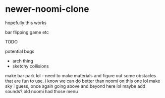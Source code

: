 # newer-noomi-clone
hopefully this works

bar flipping game etc

TODO

potential bugs
- arch thing
- sketchy collisions

make bar park lol - need to make materials and figure out some obstacles that are fun to use. i know we can do better than noomi on this one lol
make sky i guess, once again going above and beyond here lol
maybe add sounds? old noomi had those
menu

